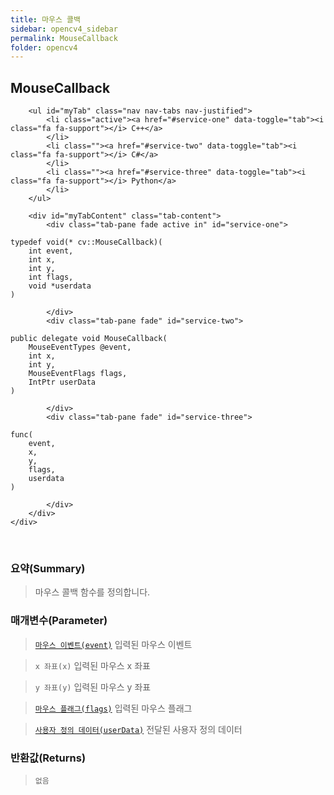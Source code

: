```yaml
---
title: 마우스 콜백
sidebar: opencv4_sidebar
permalink: MouseCallback
folder: opencv4
---
```


<div class="row">
    <div class="col-lg-12">
        <h2 class="page-header">MouseCallback</h2>
    </div>
    <div class="col-lg-12">

        <ul id="myTab" class="nav nav-tabs nav-justified">
            <li class="active"><a href="#service-one" data-toggle="tab"><i class="fa fa-support"></i> C++</a>
            </li>
            <li class=""><a href="#service-two" data-toggle="tab"><i class="fa fa-support"></i> C#</a>
            </li>
            <li class=""><a href="#service-three" data-toggle="tab"><i class="fa fa-support"></i> Python</a>
            </li>
        </ul>

        <div id="myTabContent" class="tab-content">
            <div class="tab-pane fade active in" id="service-one">
<pre class="prettyprint"><code class="language-cpp">typedef void(* cv::MouseCallback)(
    int event,
    int x,
    int y,
    int flags,
    void *userdata
)</code></pre>
            </div>
            <div class="tab-pane fade" id="service-two">
<pre class="prettyprint"><code class="language-cs">public delegate void MouseCallback(
    MouseEventTypes @event,
    int x,
    int y,
    MouseEventFlags flags,
    IntPtr userData
)</code></pre>
            </div>
            <div class="tab-pane fade" id="service-three">
<pre class="prettyprint"><code class="language-py">func(
    event,
    x,
    y,
    flags,
    userdata
)</code></pre>
            </div>
        </div>
    </div>
</div>

<br>

### 요약(Summary)

> 마우스 콜백 함수를 정의합니다.

### 매개변수(Parameter)

> [`마우스 이벤트(event)`](MouseEventTypes) 입력된 마우스 이벤트

> `x 좌표(x)` 입력된 마우스 x 좌표

> `y 좌표(y)` 입력된 마우스 y 좌표

> [`마우스 플래그(flags)`](MouseEventFlags) 입력된 마우스 플래그

> [`사용자 정의 데이터(userData)`](setMouseCallback) 전달된 사용자 정의 데이터

### 반환값(Returns)

> `없음`
